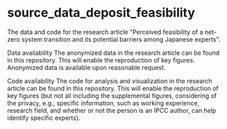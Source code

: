 # source_data_deposit_feasibility
The data and code for the research article "Perceived feasibility of a net-zero system transition and its potential barriers among Japanese experts". 

Data availability
The anonymized data in the research article can be found in this repository. This will enable the reproduction of key figures. 
Anonymized data is available upon reasonable request. 

Code availability
The code for analysis and visualization in the research article can be found in this repository.
This will enable the reproduction of key figures
(but not all including the supplemental figures, considering of the privacy, 
e.g., specific information, such as working experience, research field, and whether or not the person is an IPCC author, 
can help identify specific experts).  

